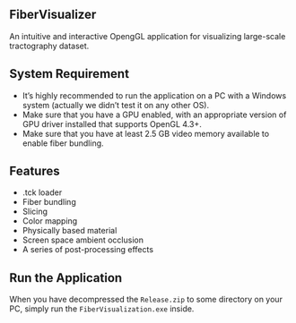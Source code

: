 ## FiberVisualizer
An intuitive and interactive OpengGL application for visualizing large-scale tractography dataset.

## System Requirement

- It’s highly recommended to run the application on a PC with a Windows system (actually we didn’t test it on any other OS).
- Make sure that you have a GPU enabled, with an appropriate version of GPU driver installed that supports OpenGL 4.3+.
- Make sure that you have at least 2.5 GB video memory available to enable fiber bundling.

## Features

- .tck loader
- Fiber bundling
- Slicing
- Color mapping
- Physically based material
- Screen space ambient occlusion
- A series of post-processing effects

## Run the Application

When you have decompressed the `Release.zip` to some directory on your PC, simply run the `FiberVisualization.exe` inside.

